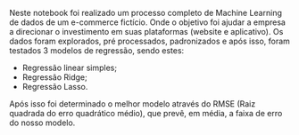 Neste notebook foi realizado um processo completo de Machine Learning de dados de um e-commerce fictício. Onde o objetivo foi ajudar a empresa a direcionar o investimento em suas plataformas (website e aplicativo).
Os dados foram explorados, pré processados, padronizados e após isso, foram testados 3 modelos de regressão, sendo estes:

 - Regressão linear simples;
 - Regressão Ridge;
 - Regressão Lasso.
 
Após isso foi determinado o melhor modelo através do RMSE (Raiz quadrada do erro quadrático médio), que prevê, em média, a faixa de erro do nosso modelo. 
